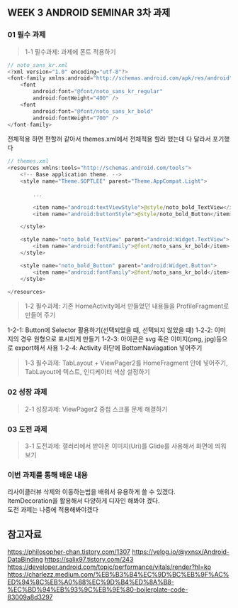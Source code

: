 ## WEEK 3 ANDROID SEMINAR 3차 과제

### 01 필수 과제

> 1-1 필수과제: 과제에 폰트 적용하기

```kotlin
// noto_sans_kr.xml
<?xml version="1.0" encoding="utf-8"?>
<font-family xmlns:android="http://schemas.android.com/apk/res/android">
    <font
        android:font="@font/noto_sans_kr_regular"
        android:fontWeight="400" />
    <font
        android:font="@font/noto_sans_kr_bold"
        android:fontWeight="700" />
</font-family>
```

전체적용 하면 편할꺼 같아서 themes.xml에서 전체적용 할라 했는데 다 달라서 포기했다

```kotlin
// themes.xml
<resources xmlns:tools="http://schemas.android.com/tools">
    <!-- Base application theme. -->
    <style name="Theme.SOPTLEE" parent="Theme.AppCompat.Light">
        
        ...

        <item name="android:textViewStyle">@style/noto_bold_TextView</item>
        <item name="android:buttonStyle">@style/noto_bold_Button</item>

    </style>

    <style name="noto_bold_TextView" parent="android:Widget.TextView">
        <item name="android:fontFamily">@font/noto_sans_kr_bold</item>
    </style>

    <style name="noto_bold_Button" parent="android:Widget.Button">
        <item name="android:fontFamily">@font/noto_sans_kr_bold</item>
    </style>

</resources>
```

> 1-2 필수과제: 기존 HomeActivity에서 만들었던 내용들을 ProfileFragment로 만들어 주기

1-2-1: Button에 Selector 활용하기(선택되었을 떄, 선택되지 않았을 떄)
1-2-2: 이미지의 경우 원형으로 표시되게 만들기
1-2-3: 아이콘은 svg 혹은 이미지(png, jpg)등으로 export해서 사용
1-2-4: Activity 하단에 BottomNaviagation 넣어주기

> 1-3 필수과제: TabLayout + ViewPager2를 HomeFragment 안에 넣어주기, TabLayout에 텍스트, 인디케이터 색상 설정하기

### 02 성장 과제

> 2-1 성장과제: ViewPager2 중첩 스크롤 문제 해결하기

### 03 도전 과제

> 3-1 도전과제: 갤러리에서 받아온 이미지(Uri)를 Glide를 사용해서 화면에 띄워보기

### 이번 과제를 통해 배운 내용

리사이클러뷰 삭제와 이동하는법을 배워서 유용하게 쓸 수 있겠다.  
ItemDecoration을 활용해서 다양하게 디자인 해봐야 겠다.  
도전 과제는 나중에 적용해봐야겠다

## __참고자료__

https://philosopher-chan.tistory.com/1307
https://velog.io/@yxnsx/Android-DataBinding
https://salix97.tistory.com/243
https://developer.android.com/topic/performance/vitals/render?hl=ko
https://charlezz.medium.com/%EB%B3%B4%EC%9D%BC%EB%9F%AC%ED%94%8C%EB%A0%88%EC%9D%B4%ED%8A%B8-%EC%BD%94%EB%93%9C%EB%9E%80-boilerplate-code-83009a8d3297
            
            
        
            
            

